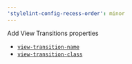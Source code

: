 ```yaml
---
'stylelint-config-recess-order': minor
---
```


Add View Transitions properties

- [`view-transition-name`](https://developer.mozilla.org/en-US/docs/Web/CSS/view-transition-name)
- [`view-transition-class`](https://developer.mozilla.org/en-US/docs/Web/CSS/view-transition-class)
